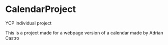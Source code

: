 # CalendarProject
YCP individual project

This is a project made for a webpage version of a calendar
made by Adrian Castro